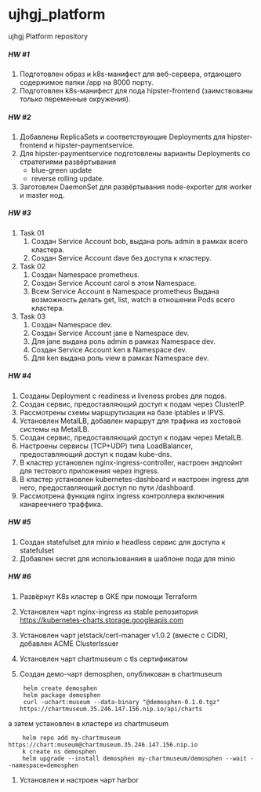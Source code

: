 # ujhgj_platform
ujhgj Platform repository

##### HW #1

1. Подготовлен образ и k8s-манифест для веб-сервера, отдающего содержимое папки /app на 8000 порту.
2. Подготовлен k8s-манифест для пода hipster-frontend (заимствованы только переменные окружения).

##### HW #2

1. Добавлены ReplicaSets и соответствующие Deployments для hipster-frontend и hipster-paymentservice.
2. Для hipster-paymentservice подготовлены варианты Deployments со стратегиями развёртывания
    - blue-green update
    - reverse rolling update.
3. Заготовлен DaemonSet для развёртывания node-exporter для worker и master нод.

##### HW #3

1. Task 01
    1. Создан Service Account bob, выдана роль admin в рамках всего кластера.
    1. Создан Service Account dave без доступа к кластеру.
1. Task 02
    1. Создан Namespace prometheus.
    1. Создан Service Account carol в этом Namespace.
    1. Всем Service Account в Namespace prometheus Выдана возможность делать get, list, watch в отношении Pods всего кластера.
1. Task 03
    1. Создан Namespace dev.
    1. Создан Service Account jane в Namespace dev.
    1. Для jane выдана роль admin в рамках Namespace dev.
    1. Создан Service Account ken в Namespace dev.
    1. Для ken выдана роль view в рамках Namespace dev.

##### HW #4

1. Созданы Deployment с readiness и liveness probes для подов.
1. Создан сервис, предоставляющий доступ к подам через ClusterIP.
1. Рассмотрены схемы маршрутизации на базе iptables и IPVS.
1. Установлен MetalLB, добавлен маршрут для трафика из хостовой системы на MetalLB.
1. Создан сервис, предоставляющий доступ к подам через MetalLB.
1. Настроены сервисы (TCP+UDP) типа LoadBalancer, предоставляющий доступ к подам kube-dns.
1. В кластер установлен nginx-ingress-controller, настроен эндпойнт для тестового приложения через ingress.
1. В кластер установлен kubernetes-dashboard и настроен ingress для него, предоставляющий доступ по пути /dashboard.
1. Рассмотрена функция  nginx ingress контроллера включения канареечнего траффика.

##### HW #5
1. Создан statefulset для minio и headless сервис для доступа к statefulset
1. Добавлен secret для использованяия в шаблоне пода для minio

##### HW #6
1. Развёрнут K8s кластер в GKE при помощи Terraform
1. Установлен чарт nginx-ingress из stable репозитория https://kubernetes-charts.storage.googleapis.com
1. Установлен чарт jetstack/cert-manager v1.0.2 (вместе с CIDR), добавлен ACME ClusterIssuer
1. Установлен чарт chartmuseum с tls сертификатом
1. Создан демо-чарт demosphen, опубликован в chartmuseum
        
        helm create demosphen
        helm package demosphen
        curl -uchart:museum --data-binary "@demosphen-0.1.0.tgz" https://chartmuseum.35.246.147.156.nip.io/api/charts

а затем установлен в кластере из chartmuseum

        helm repo add my-chartmuseum https://chart:museum@chartmuseum.35.246.147.156.nip.io
        k create ns demosphen
        helm upgrade --install demosphen my-chartmuseum/demosphen --wait --namespace=demosphen
1. Установлен и настроен чарт harbor
